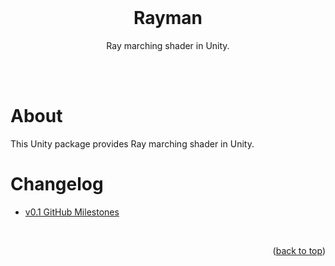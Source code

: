 <div id="top"></div>

<br />

<!-- PROJECT LOGO -->
<div align="center">
  <h1 align="center">Rayman</h1>
  <p align="center">
    Ray marching shader in Unity.<br />
    <br />
  </p>
</div>
<br />

# About
This Unity package provides Ray marching shader in Unity.

# Changelog
- [v0.1 GitHub Milestones]()

<br />


<p align="right">(<a href="#top">back to top</a>)</p>
<br />

